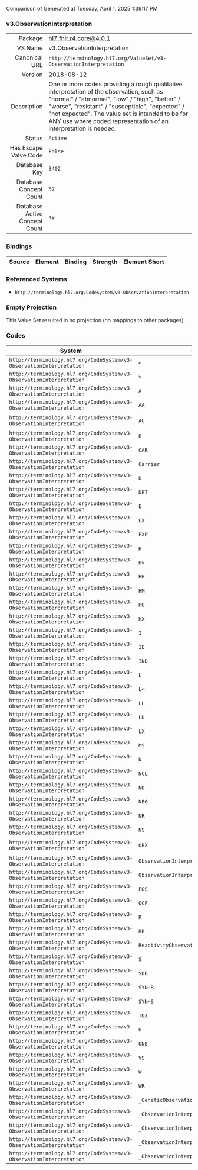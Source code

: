Comparison of 
Generated at Tuesday, April 1, 2025 1:39:17 PM

### v3.ObservationInterpretation

|      |     |
| ---: | --- |
| Package | hl7.fhir.r4.core@4.0.1 |
| VS Name | v3.ObservationInterpretation |
| Canonical URL | `http://terminology.hl7.org/ValueSet/v3-ObservationInterpretation` |
| Version | 2018-08-12 |
| Description | One or more codes providing a rough qualitative interpretation of the observation, such as "normal" / "abnormal", "low" / "high", "better" / "worse", "resistant" /  "susceptible", "expected" / "not expected". The value set is intended to be for ANY use where coded representation of an interpretation is needed. |
| Status | `Active` |
| Has Escape Valve Code | `False` |
| Database Key | `3402` |
| Database Concept Count | `57` |
| Database Active Concept Count | `49` |
### Bindings

| Source | Element | Binding | Strength | Element Short |
| ------ | ------- | ------- | -------- | ------------- |

### Referenced Systems

* `http://terminology.hl7.org/CodeSystem/v3-ObservationInterpretation`
### Empty Projection

This Value Set resulted in no projection (no mappings to other packages).

### Codes

| System | Code | Display |
| ------ | ---- | ------- |
| `http://terminology.hl7.org/CodeSystem/v3-ObservationInterpretation` | `<` | Off scale low |
| `http://terminology.hl7.org/CodeSystem/v3-ObservationInterpretation` | `>` | Off scale high |
| `http://terminology.hl7.org/CodeSystem/v3-ObservationInterpretation` | `A` | Abnormal |
| `http://terminology.hl7.org/CodeSystem/v3-ObservationInterpretation` | `AA` | Critical abnormal |
| `http://terminology.hl7.org/CodeSystem/v3-ObservationInterpretation` | `AC` | Anti-complementary substances present |
| `http://terminology.hl7.org/CodeSystem/v3-ObservationInterpretation` | `B` | Better |
| `http://terminology.hl7.org/CodeSystem/v3-ObservationInterpretation` | `CAR` | Carrier |
| `http://terminology.hl7.org/CodeSystem/v3-ObservationInterpretation` | `Carrier` | Carrier |
| `http://terminology.hl7.org/CodeSystem/v3-ObservationInterpretation` | `D` | Significant change down |
| `http://terminology.hl7.org/CodeSystem/v3-ObservationInterpretation` | `DET` | Detected |
| `http://terminology.hl7.org/CodeSystem/v3-ObservationInterpretation` | `E` | Equivocal |
| `http://terminology.hl7.org/CodeSystem/v3-ObservationInterpretation` | `EX` | outside threshold |
| `http://terminology.hl7.org/CodeSystem/v3-ObservationInterpretation` | `EXP` | Expected |
| `http://terminology.hl7.org/CodeSystem/v3-ObservationInterpretation` | `H` | High |
| `http://terminology.hl7.org/CodeSystem/v3-ObservationInterpretation` | `H>` | Significantly high |
| `http://terminology.hl7.org/CodeSystem/v3-ObservationInterpretation` | `HH` | Critical high |
| `http://terminology.hl7.org/CodeSystem/v3-ObservationInterpretation` | `HM` | Hold for Medical Review |
| `http://terminology.hl7.org/CodeSystem/v3-ObservationInterpretation` | `HU` | Significantly high |
| `http://terminology.hl7.org/CodeSystem/v3-ObservationInterpretation` | `HX` | above high threshold |
| `http://terminology.hl7.org/CodeSystem/v3-ObservationInterpretation` | `I` | Intermediate |
| `http://terminology.hl7.org/CodeSystem/v3-ObservationInterpretation` | `IE` | Insufficient evidence |
| `http://terminology.hl7.org/CodeSystem/v3-ObservationInterpretation` | `IND` | Indeterminate |
| `http://terminology.hl7.org/CodeSystem/v3-ObservationInterpretation` | `L` | Low |
| `http://terminology.hl7.org/CodeSystem/v3-ObservationInterpretation` | `L<` | Significantly low |
| `http://terminology.hl7.org/CodeSystem/v3-ObservationInterpretation` | `LL` | Critical low |
| `http://terminology.hl7.org/CodeSystem/v3-ObservationInterpretation` | `LU` | Significantly low |
| `http://terminology.hl7.org/CodeSystem/v3-ObservationInterpretation` | `LX` | below low threshold |
| `http://terminology.hl7.org/CodeSystem/v3-ObservationInterpretation` | `MS` | moderately susceptible |
| `http://terminology.hl7.org/CodeSystem/v3-ObservationInterpretation` | `N` | Normal |
| `http://terminology.hl7.org/CodeSystem/v3-ObservationInterpretation` | `NCL` | No CLSI defined breakpoint |
| `http://terminology.hl7.org/CodeSystem/v3-ObservationInterpretation` | `ND` | Not detected |
| `http://terminology.hl7.org/CodeSystem/v3-ObservationInterpretation` | `NEG` | Negative |
| `http://terminology.hl7.org/CodeSystem/v3-ObservationInterpretation` | `NR` | Non-reactive |
| `http://terminology.hl7.org/CodeSystem/v3-ObservationInterpretation` | `NS` | Non-susceptible |
| `http://terminology.hl7.org/CodeSystem/v3-ObservationInterpretation` | `OBX` | Interpretation qualifiers in separate OBX segments |
| `http://terminology.hl7.org/CodeSystem/v3-ObservationInterpretation` | `ObservationInterpretationDetection` | ObservationInterpretationDetection |
| `http://terminology.hl7.org/CodeSystem/v3-ObservationInterpretation` | `ObservationInterpretationExpectation` | ObservationInterpretationExpectation |
| `http://terminology.hl7.org/CodeSystem/v3-ObservationInterpretation` | `POS` | Positive |
| `http://terminology.hl7.org/CodeSystem/v3-ObservationInterpretation` | `QCF` | Quality control failure |
| `http://terminology.hl7.org/CodeSystem/v3-ObservationInterpretation` | `R` | Resistant |
| `http://terminology.hl7.org/CodeSystem/v3-ObservationInterpretation` | `RR` | Reactive |
| `http://terminology.hl7.org/CodeSystem/v3-ObservationInterpretation` | `ReactivityObservationInterpretation` | ReactivityObservationInterpretation |
| `http://terminology.hl7.org/CodeSystem/v3-ObservationInterpretation` | `S` | Susceptible |
| `http://terminology.hl7.org/CodeSystem/v3-ObservationInterpretation` | `SDD` | Susceptible-dose dependent |
| `http://terminology.hl7.org/CodeSystem/v3-ObservationInterpretation` | `SYN-R` | Synergy - resistant |
| `http://terminology.hl7.org/CodeSystem/v3-ObservationInterpretation` | `SYN-S` | Synergy - susceptible |
| `http://terminology.hl7.org/CodeSystem/v3-ObservationInterpretation` | `TOX` | Cytotoxic substance present |
| `http://terminology.hl7.org/CodeSystem/v3-ObservationInterpretation` | `U` | Significant change up |
| `http://terminology.hl7.org/CodeSystem/v3-ObservationInterpretation` | `UNE` | Unexpected |
| `http://terminology.hl7.org/CodeSystem/v3-ObservationInterpretation` | `VS` | very susceptible |
| `http://terminology.hl7.org/CodeSystem/v3-ObservationInterpretation` | `W` | Worse |
| `http://terminology.hl7.org/CodeSystem/v3-ObservationInterpretation` | `WR` | Weakly reactive |
| `http://terminology.hl7.org/CodeSystem/v3-ObservationInterpretation` | `_GeneticObservationInterpretation` | GeneticObservationInterpretation |
| `http://terminology.hl7.org/CodeSystem/v3-ObservationInterpretation` | `_ObservationInterpretationChange` | ObservationInterpretationChange |
| `http://terminology.hl7.org/CodeSystem/v3-ObservationInterpretation` | `_ObservationInterpretationExceptions` | ObservationInterpretationExceptions |
| `http://terminology.hl7.org/CodeSystem/v3-ObservationInterpretation` | `_ObservationInterpretationNormality` | ObservationInterpretationNormality |
| `http://terminology.hl7.org/CodeSystem/v3-ObservationInterpretation` | `_ObservationInterpretationSusceptibility` | ObservationInterpretationSusceptibility |
